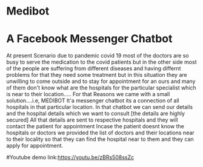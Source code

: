 # Medibot
# A Facebook Messenger Chatbot
At present Scenario due to pandemic covid 19 most of the doctors are so busy to serve the medication to the covid patients but in the other side  most of the people are suffering from  different diseases and having differnt problems for that they need some treatment but in this situation they are unwilling to come outside and to stay for appointment for an ours and many of them don't know what are the hospitals for the particular specialist which is near to their location.....
For that Reasons we came with a small solution....i.e, MEDIBOT
It'a messenger chatbot its a connection of all hospitals in that particular location. In  that chatbot  we can send our details and the hospital details which we want to consult [the details are highly secured] All that details are sent to respective hospitals and they will contact the patient for appointment 
Incase the patient doesnt know the hospitals or doctors we provided the list of doctors and their locations near to their locality so that they can find the hospital near to them and they can apply for appointment.

#Youtube demo link:https://youtu.be/zBRs508ssZc
